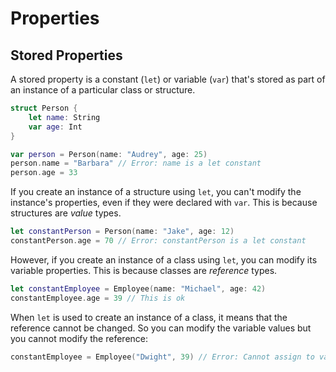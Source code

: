 # Properties

## Stored Properties
A stored property is a constant (`let`) or variable (`var`) that's stored as part of an instance of a particular class or structure.

```swift
struct Person {
    let name: String
    var age: Int
}

var person = Person(name: "Audrey", age: 25)
person.name = "Barbara" // Error: name is a let constant
person.age = 33
```

If you create an instance of a structure using `let`, you can't modify the instance's properties, even if they were declared with `var`. This is because structures are *value* types.

```swift
let constantPerson = Person(name: "Jake", age: 12)
constantPerson.age = 70 // Error: constantPerson is a let constant
```
However, if you create an instance of a class using `let`, you can modify its variable properties. This is because classes are *reference* types.

```swift
let constantEmployee = Employee(name: "Michael", age: 42)
constantEmployee.age = 39 // This is ok
```
When `let` is used to create an instance of a class, it means that the reference cannot be changed. So you can modify the variable values but you cannot modify the reference:

```swift
constantEmployee = Employee("Dwight", 39) // Error: Cannot assign to value: constantEmployee is a let constant
```

